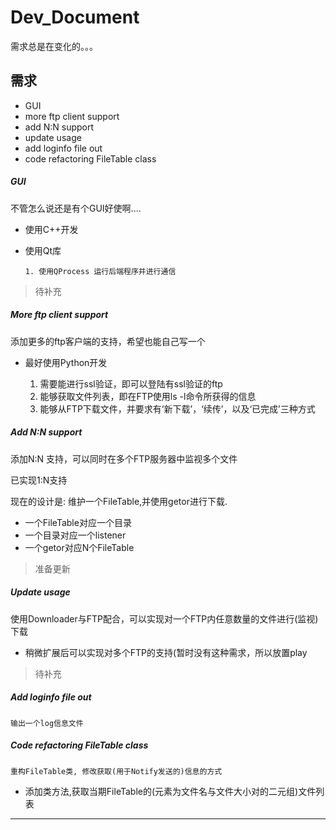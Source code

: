 ﻿Dev_Document
============

   需求总是在变化的。。。

## 需求

   * GUI
   * more ftp client support
   * add N:N support
   * update usage
   * add loginfo file out
   * code refactoring FileTable class

##### GUI

   不管怎么说还是有个GUI好使啊....

   * 使用C++开发
   * 使用Qt库


         1. 使用QProcess 运行后端程序并进行通信

> 待补充

##### More ftp client support

   添加更多的ftp客户端的支持，希望也能自己写一个

   * 最好使用Python开发


        1. 需要能进行ssl验证，即可以登陆有ssl验证的ftp
        2. 能够获取文件列表，即在FTP使用ls -l命令所获得的信息
        3. 能够从FTP下载文件，并要求有‘新下载’，‘续传’，以及‘已完成’三种方式

##### Add N:N support

   添加N:N 支持，可以同时在多个FTP服务器中监视多个文件

   已实现1:N支持

   现在的设计是: 维护一个FileTable,并使用getor进行下载.


   * 一个FileTable对应一个目录
   * 一个目录对应一个listener
   * 一个getor对应N个FileTable

> 准备更新

##### Update usage

   使用Downloader与FTP配合，可以实现对一个FTP内任意数量的文件进行(监视)下载

   * 稍微扩展后可以实现对多个FTP的支持(暂时没有这种需求，所以放置play

> 待补充

##### Add loginfo file out

    输出一个log信息文件

##### Code refactoring FileTable class

    重构FileTable类, 修改获取(用于Notify发送的)信息的方式

   * 添加类方法,获取当期FileTable的(元素为文件名与文件大小对的二元组)文件列表

------------------
